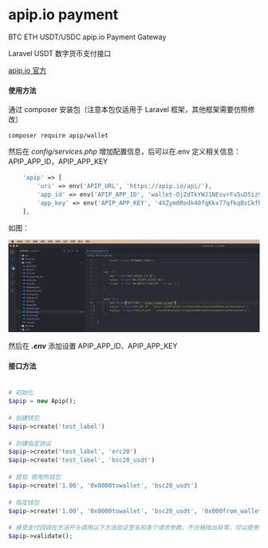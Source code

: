 # apip.io payment

BTC ETH USDT/USDC apip.io Payment Gateway

Laravel USDT 数字货币支付接口

[apip.io 官方](https://apip.io/)

#### 使用方法

通过 composer 安装包（注意本包仅适用于 Laravel 框架，其他框架需要仿照修改）

```
composer require apip/wallet
```

然后在 _config/services.php_ 增加配置信息，后可以在.env 定义相关信息：APIP_APP_ID，APIP_APP_KEY

```php
    'apip' => [
        'uri' => env('APIP_URL', 'https://apip.io/api/'),
        'app_id' => env('APIP_APP_ID', 'wallet-OjZdTkYWJ1NEsvrFu5uD5iz94hiylIpvf2S8qSBNaGKLdVLUOVeeaDKios'),
        'app_key' => env('APIP_APP_KEY', '4XZym0Redk40fqKkx77qfkqBsCkfR6NTwNsMYSER4ywNhWsYuhNh9KItgKJMJ21a'),
    ],
```

如图：

![](config.png)

然后在 ***.env*** 添加设置 APIP_APP_ID、APIP_APP_KEY

#### 接口方法

```php

# 初始化
$apip = new Apip();

# 创建钱包
$apip->create('test_label')

# 创建指定协议
$apip->create('test_label', 'erc20')
$apip->create('test_label', 'bsc20_usdt')

# 提现 使用热钱包
$apip->create('1.00', '0x0000towallet', 'bsc20_usdt')

# 指定钱包
$apip->create('1.00', '0x0000towallet', 'bsc20_usdt', '0x000from_wallet')

# 接受支付回调在方法开头调用以下方法验证签名和各个请求参数，不合格抛出异常，可以使用try/catch进行处理
$apip->validate();

```
